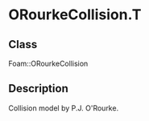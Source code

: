 # ORourkeCollision.T 
## Class
Foam::ORourkeCollision

## Description
Collision model by P.J. O'Rourke.


